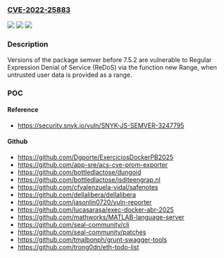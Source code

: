### [CVE-2022-25883](https://cve.mitre.org/cgi-bin/cvename.cgi?name=CVE-2022-25883)
![](https://img.shields.io/static/v1?label=Product&message=semver&color=blue)
![](https://img.shields.io/static/v1?label=Version&message=0%20&color=brightgreen)
![](https://img.shields.io/static/v1?label=Vulnerability&message=Regular%20Expression%20Denial%20of%20Service%20(ReDoS)&color=brightgreen)

### Description

Versions of the package semver before 7.5.2 are vulnerable to Regular Expression Denial of Service (ReDoS) via the function new Range, when untrusted user data is provided as a range.

### POC

#### Reference
- https://security.snyk.io/vuln/SNYK-JS-SEMVER-3247795

#### Github
- https://github.com/Dgporte/ExerciciosDockerPB2025
- https://github.com/app-sre/acs-cve-prom-exporter
- https://github.com/bottledlactose/dungoid
- https://github.com/bottledlactose/isditeengrap.nl
- https://github.com/cfvalenzuela-vidal/safenotes
- https://github.com/dellalibera/dellalibera
- https://github.com/jasonlin0720/vuln-reporter
- https://github.com/lucasarasa/exec-docker-abr-2025
- https://github.com/mathworks/MATLAB-language-server
- https://github.com/seal-community/cli
- https://github.com/seal-community/patches
- https://github.com/tmalbonph/grunt-swagger-tools
- https://github.com/trong0dn/eth-todo-list

